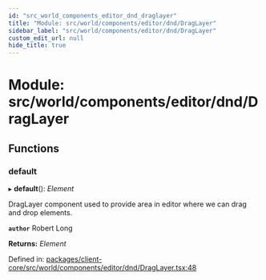 ```yaml
---
id: "src_world_components_editor_dnd_draglayer"
title: "Module: src/world/components/editor/dnd/DragLayer"
sidebar_label: "src/world/components/editor/dnd/DragLayer"
custom_edit_url: null
hide_title: true
---
```


# Module: src/world/components/editor/dnd/DragLayer

## Functions

### default

▸ **default**(): *Element*

DragLayer component used to provide area in editor where we can drag and drop elements.

**`author`** Robert Long

**Returns:** *Element*

Defined in: [packages/client-core/src/world/components/editor/dnd/DragLayer.tsx:48](https://github.com/xr3ngine/xr3ngine/blob/716a06460/packages/client-core/src/world/components/editor/dnd/DragLayer.tsx#L48)
